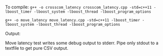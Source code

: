 To compile:
`g++ -o crosscom_latency crosscom_latency.cpp -std=c++11 -lboost_timer -lboost_system -lboost_thread -lboost_program_options`

`g++ -o move_latency move_latency.cpp -std=c++11 -lboost_timer -lboost_system -lboost_thread -lboost_program_options`


Output:

Move latency test writes some debug output to stderr. Pipe only stdout to a textfile to get pure CSV output.

